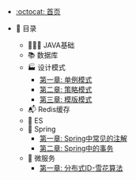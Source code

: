 - [:octocat: 首页](/README)
- :memo: 目录

  - 🧑🏻‍💻 JAVA基础
  - 📚 数据库
  - 🏭 设计模式
    - [第一章: 单例模式](https://sunhhw.github.io/#/md/idea-plugin/设计模式/2022-03-08-单例模式.md)
    - [第二章: 策略模式](https://sunhhw.github.io/#/md/idea-plugin/设计模式/2022-03-08-策略模式.md)
    - [第三章: 模版模式](https://sunhhw.github.io/#/md/idea-plugin/设计模式/2022-03-09-模版模式.md)
  - 📬 Redis缓存
  - 💼 ES
  - 🌿 Spring
    - [第一章: Spring中常见的注解]( https://sunhhw.github.io/#/md/idea-plugin/spring/2022-03-06-Spring中常见注解.md )
    - [第二章: Spring中的事务](https://sunhhw.github.io/#/md/idea-plugin/spring/2022-03-06-Spring中事务问题.md)
  - :leaves: 微服务
    - [第一章:  分布式ID-雪花算法](https://sunhhw.github.io/#/md/idea-plugin/微服务/2022-03-08-雪花算法.md)

